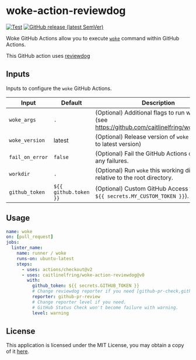 # woke-action-reviewdog

[![Test](https://github.com/caitlinelfring/woke-action-reviewdog/workflows/Test/badge.svg)](https://github.com/caitlinelfring/woke-action-reviewdog/actions?query=workflow%3ATest)
[![GitHub release (latest SemVer)](https://img.shields.io/github/v/release/caitlinelfring/woke-action-reviewdog?logo=github&sort=semver)](https://github.com/caitlinelfring/woke-action-reviewdog/releases)

Woke GitHub Actions allow you to execute [`woke`](https://github.com/caitlinelfring/woke) command within GitHub Actions.

This GitHub action uses [reviewdog](https://github.com/reviewdog/reviewdog)

## Inputs

Inputs to configure the `woke` GitHub Actions.

| Input            | Default               | Description                                                                                       |
|------------------|-----------------------|---------------------------------------------------------------------------------------------------|
| `woke_args`      | `.`                   | (Optional) Additional flags to run woke with (see <https://github.com/caitlinelfring/woke#usage>) |
| `woke_version`   | latest                | (Optional) Release version of `woke` (defaults to latest version)                                 |
| `fail_on_error`  | `false`               | (Optional) Fail the GitHub Actions check for any failures.                                        |
| `workdir`        | `.`                   | (Optional) Run `woke` this working directory relative to the root directory.                      |
| `github_token`   | `${{ github.token }}` | (Optional) Custom GitHub Access token (ie `${{ secrets.MY_CUSTOM_TOKEN }}`).                      |

## Usage

```yaml
name: woke
on: [pull_request]
jobs:
  linter_name:
    name: runner / woke
    runs-on: ubuntu-latest
    steps:
      - uses: actions/checkout@v2
      - uses: caitlinelfring/woke-action-reviewdog@v0
        with:
          github_token: ${{ secrets.GITHUB_TOKEN }}
          # Change reviewdog reporter if you need [github-pr-check,github-check,github-pr-review].
          reporter: github-pr-review
          # Change reporter level if you need.
          # GitHub Status Check won't become failure with warning.
          level: warning
```

## License

This application is licensed under the MIT License, you may obtain a copy of it
[here](https://github.com/caitlinelfring/woke-action-reviewdog/blob/main/LICENSE).

